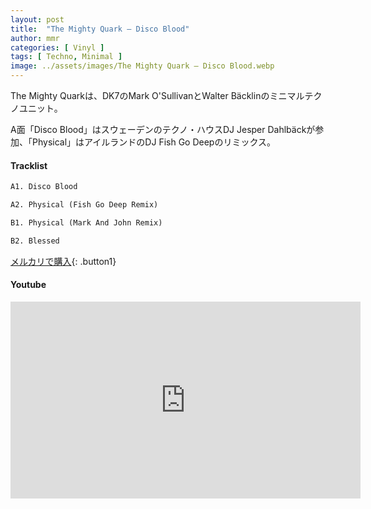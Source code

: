 ```yaml
---
layout: post
title:  "The Mighty Quark – Disco Blood"
author: mmr
categories: [ Vinyl ]
tags: [ Techno, Minimal ]
image: ../assets/images/The Mighty Quark – Disco Blood.webp
---
```


The Mighty Quarkは、DK7のMark O'SullivanとWalter Bäcklinのミニマルテクノユニット。

A面「Disco Blood」はスウェーデンのテクノ・ハウスDJ Jesper Dahlbäckが参加、「Physical」はアイルランドのDJ Fish Go Deepのリミックス。

#### Tracklist
```md
A1. Disco Blood

A2. Physical (Fish Go Deep Remix)

B1. Physical (Mark And John Remix)

B2. Blessed
```

[メルカリで購入](https://jp.mercari.com/item/m43649422760?afid=6142608987){: .button1}

#### Youtube
<iframe width="560" height="315" src="https://www.youtube.com/embed/Vc54wJBaU90?si=PYotSHturHScVL62" title="YouTube video player" frameborder="0" allow="accelerometer; autoplay; clipboard-write; encrypted-media; gyroscope; picture-in-picture; web-share" referrerpolicy="strict-origin-when-cross-origin" allowfullscreen></iframe>